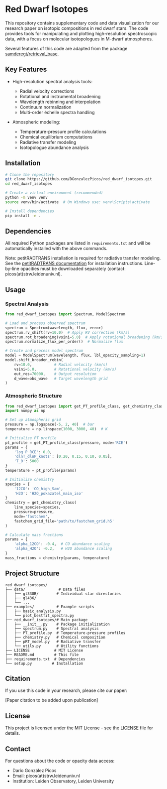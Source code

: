 # Red Dwarf Isotopes

This repository contains supplementary code and data visualization for our research paper on isotopic compositions in red dwarf stars. The code provides tools for manipulating and plotting high-resolution spectroscopic data, with a focus on molecular isotopologues in M-dwarf atmospheres.

Several features of this code are adapted from the package [samderegt/retrieval_base](https://github.com/samderegt/retrieval_base).

## Key Features

- High-resolution spectral analysis tools:
  - Radial velocity corrections
  - Rotational and instrumental broadening
  - Wavelength rebinning and interpolation
  - Continuum normalization
  - Multi-order échelle spectra handling

- Atmospheric modeling:
  - Temperature-pressure profile calculations
  - Chemical equilibrium computations
  - Radiative transfer modeling
  - Isotopologue abundance analysis

## Installation

```bash
# Clone the repository
git clone https://github.com/DGonzalezPicos/red_dwarf_isotopes.git
cd red_dwarf_isotopes

# Create a virtual environment (recommended)
python -m venv venv
source venv/bin/activate  # On Windows use: venv\Scripts\activate

# Install dependencies
pip install -e .
```

## Dependencies

All required Python packages are listed in `requirements.txt` and will be automatically installed with the above commands.

Note: petitRADTRANS installation is required for radiative transfer modeling. See the [petitRADTRANS documentation](https://petitRADTRANS.readthedocs.io/en/2.7.7/content/installation.html) for installation instructions. Line-by-line opacities must be downloaded separately (contact: picos(at)strw.leidenuniv.nl).

## Usage

### Spectral Analysis

```python
from red_dwarf_isotopes import Spectrum, ModelSpectrum

# Load and process observed spectrum
spectrum = Spectrum(wavelength, flux, error)
spectrum.rv_shift(rv=10.0)  # Apply RV correction (km/s)
spectrum.rot_broadening(vsini=5.0)  # Apply rotational broadening (km/s)
spectrum.normalize_flux_per_order()  # Normalize flux

# Create and process model spectrum
model = ModelSpectrum(wavelength, flux, lbl_opacity_sampling=1)
model.shift_broaden_rebin(
    rv=10.0,          # Radial velocity (km/s)
    vsini=5.0,        # Rotational velocity (km/s)
    out_res=70000,    # Output resolution
    d_wave=obs_wave   # Target wavelength grid
)
```

### Atmospheric Structure

```python
from red_dwarf_isotopes import get_PT_profile_class, get_chemistry_class
import numpy as np

# Set up atmospheric grid
pressure = np.logspace(-5, 2, 40)  # bar
temperature = np.linspace(1000, 3000, 40)  # K

# Initialize PT profile
pt_profile = get_PT_profile_class(pressure, mode='RCE')
params = {
    'log_P_RCE': 0.0,
    'dlnT_dlnP_knots': [0.20, 0.15, 0.10, 0.05],
    'T_0': 5000
}
temperature = pt_profile(params)

# Initialize chemistry
species = {
    '12CO': 'CO_high_Sam',
    'H2O': 'H2O_pokazatel_main_iso'
}
chemistry = get_chemistry_class(
    line_species=species,
    pressure=pressure,
    mode='fastchem',
    fastchem_grid_file='path/to/fastchem_grid.h5'
)

# Calculate mass fractions
params = {
    'alpha_12CO': -0.4,  # CO abundance scaling
    'alpha_H2O': -0.2,   # H2O abundance scaling
}
mass_fractions = chemistry(params, temperature)
```
## Project Structure

```
red_dwarf_isotopes/
├── data/               # Data files
│   ├── gl338B/        # Individual star directories
│   ├── gl436/
│   └── ...
├── examples/          # Example scripts
│   ├── basic_analysis.py
│   └── plot_bestfit_spectra.py
├── red_dwarf_isotopes/# Main package
│   ├── __init__.py    # Package initialization
│   ├── spectrum.py    # Spectral analysis
│   ├── PT_profile.py  # Temperature-pressure profiles
│   ├── chemistry.py   # Chemical composition
│   ├── pRT_model.py   # Radiative transfer
│   └── utils.py       # Utility functions
├── LICENSE           # MIT License
├── README.md         # This file
├── requirements.txt  # Dependencies
└── setup.py         # Installation
```

## Citation

If you use this code in your research, please cite our paper:

[Paper citation to be added upon publication]

## License

This project is licensed under the MIT License - see the [LICENSE](LICENSE) file for details.

## Contact

For questions about the code or opacity data access:
- Darío González Picos
- Email: picos(at)strw.leidenuniv.nl
- Institution: Leiden Observatory, Leiden University